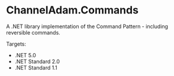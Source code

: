 # ChannelAdam.Commands

A .NET library implementation of the Command Pattern - including reversible commands.

Targets:

- .NET 5.0
- .NET Standard 2.0
- .NET Standard 1.1
